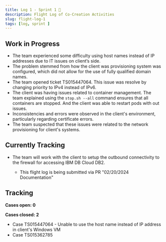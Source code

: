 ```yaml
---
title: Log 1 - Sprint 1 🛫
description: Flight Log of Co-Creation Activities
slug: flight-log-1
tags: [log, sprint ]
---
```


## Work in Progress

- The team experienced some difficulty using host names instead of IP addresses due to IT issues on client’s side.
- The problem stemmed from how the client was provisioning system was configured, which did not allow for the use of fully qualified domain names.
- The team opened ticket TS015447064. This issue was resolve by changing priority to IPv4 instead of IPv6.
- The client was having issues related to container management. The team explained using the `stop.sh --all` command ensures that all containers are stopped. And the client was able to restart pods with out issues.
- Inconsistencies and errors were observed in the client's environment, particularly regarding certificate errors.
- The team suspected that these issues were related to the network provisioning for client's systems.

## Currently Tracking
- The team will work with the client to setup the outbound connectivity to the firewall for accessing IBM DB Cloud DB2.

    - This flight log is being submitted via PR "02/20/2024 Documentation"

## Tracking
**Cases open: 0**

**Cases closed: 2**
  - Case TS015447064 - Unable to use the host name instead of IP address in client's Windows VM
  - Case TS015362785
